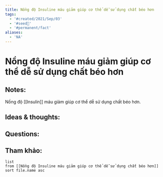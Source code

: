 ```yaml
---
title: Nồng độ Insuline máu giảm giúp cơ thể dễ sử dụng chất béo hơn
tags:
  - '#created/2021/Sep/03'
  - '#seed🥜'
  - '#permanent/fact'
aliases:
  - 'NA'
---
```

# Nồng độ Insuline máu giảm giúp cơ thể dễ sử dụng chất béo hơn

## Notes:
Nồng độ [[Insulin]] máu giảm giúp cơ thể dễ sử dụng chất béo hơn. 

## Ideas & thoughts:

## Questions:


## Tham khảo:
```dataview
list
from [[Nồng độ Insuline máu giảm giúp cơ thể dễ sử dụng chất béo hơn]]
sort file.name asc
```